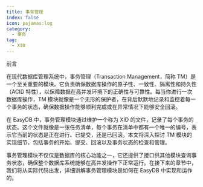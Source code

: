 ```yaml
---
title: 事务管理
index: false
icon: pajamas:log
category:
  - 事务
tag:
  - XID
---
```

前言

在现代数据库管理系统中，事务管理（Transaction Management，简称 TM）是一个至关重要的模块。它负责确保数据库操作的原子性、一致性、隔离性和持久性（ACID 特性），以保障数据在高并发环境下的正确性与可靠性。每当你进行一次数据库操作，TM 模块就像是一个无形的保护者，在背后默默地记录和监控着每一个事务的状态，确保数据操作能够顺利完成或在异常情况下能够安全回滚。

在 EasyDB 中，事务管理模块通过维护一个称为 XID 的文件，记录了每个事务的状态。这个文件就像是一张任务清单，每个事务在清单中都有一个唯一的编号，表示它当前的状态是正在进行、已提交，还是已回滚。本文将深入探讨 TM 模块的实现细节，包括事务的开始、提交、回滚以及事务状态的检查和管理。

事务管理模块不仅仅是数据库的核心功能之一，它还提供了接口供其他模块查询事务状态，确保整个数据库系统能够在高并发操作下正常运行。在接下来的章节中，我们将从实际代码出发，详细讲解事务管理模块是如何在 EasyDB 中实现和运作的。